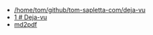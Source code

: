 + [/home/tom/github/tom-sapletta-com/deja-vu](file:///home/tom/github/tom-sapletta-com/deja-vu/)
+ [1 # Deja-vu](file:///home/tom/github/tom-sapletta-com/deja-vu/1/index.html)
+ [md2pdf <style>](file:///home/tom/github/tom-sapletta-com/deja-vu/md2pdf/index.html)
+ [1 ## Spis treści](file:///home/tom/github/tom-sapletta-com/deja-vu/1/index.html)
+ [1 # Prolog: Pierwsze wspomnienie (2027-2029)](file:///home/tom/github/tom-sapletta-com/deja-vu/1/index.html)
+ [1 ![1.png](1.png)](file:///home/tom/github/tom-sapletta-com/deja-vu/1/index.html)
+ [1 ![2.png](2.png)](file:///home/tom/github/tom-sapletta-com/deja-vu/1/index.html)
+ [1 ![3.png](3.png)](file:///home/tom/github/tom-sapletta-com/deja-vu/1/index.html)
+ [1 ![4.png](4.png)](file:///home/tom/github/tom-sapletta-com/deja-vu/1/index.html)
+ [1 ![5.png](5.png)](file:///home/tom/github/tom-sapletta-com/deja-vu/1/index.html)
+ [1 ![6.png](6.png)](file:///home/tom/github/tom-sapletta-com/deja-vu/1/index.html)
+ [1 ![7.png](7.png)](file:///home/tom/github/tom-sapletta-com/deja-vu/1/index.html)
+ [1 ![8.png](8.png)](file:///home/tom/github/tom-sapletta-com/deja-vu/1/index.html)
+ [1 ![9.png](9.png)](file:///home/tom/github/tom-sapletta-com/deja-vu/1/index.html)
+ [1 ![10.png](10.png)](file:///home/tom/github/tom-sapletta-com/deja-vu/1/index.html)
+ [1 # Epilog: Nowe początki (2045)](file:///home/tom/github/tom-sapletta-com/deja-vu/1/index.html)
+ [1 # Posłowie](file:///home/tom/github/tom-sapletta-com/deja-vu/1/index.html)
+ [1 # O Autorze](file:///home/tom/github/tom-sapletta-com/deja-vu/1/index.html)
+ [#1 ](file:///home/tom/github/tom-sapletta-com/deja-vu/#1/index.html)
